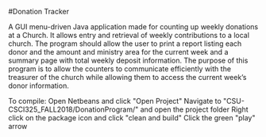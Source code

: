 #Donation Tracker

A GUI menu-driven Java application made for counting up weekly donations at a Church. It allows entry and retrieval of weekly contributions to a local church. The program should allow the user to print a report listing each donor and the amount and ministry area for the current week and a summary page with total weekly deposit information. The purpose of this program is to allow the counters to communicate efficiently with the treasurer of the church while allowing them to access the current week’s donor information.

To compile:
Open Netbeans and click "Open Project"
Navigate to "CSU-CSCI325_FALL2018/DonationProgram/" and open the project folder
Right click on the package icon and click "clean and build"
Click the green "play" arrow
